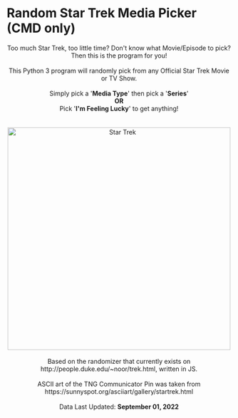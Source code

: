 # Random Star Trek Media Picker (CMD only)

<div align="center">
 Too much Star Trek, too little time? Don't know what Movie/Episode to pick? Then this is the program for you! 
 <br>
 <br>
 This Python 3 program will randomly pick from any Official Star Trek Movie or TV Show.
 <br>
 <br>
 Simply pick a '<b>Media Type</b>' then pick a '<b>Series</b>'
 <br>
 <strong>OR</strong>
 <br>
 Pick '<b>I'm Feeling Lucky</b>' to get anything!
 <br>
 <br>
 <br>
 <img src="https://upload.wikimedia.org/wikipedia/commons/thumb/8/8a/Star_Trek_TOS_logo.svg/2560px-Star_Trek_TOS_logo.svg.png" title="Star Trek" width="500">
 <br>
 <br>
 Based on the randomizer that currently exists on http://people.duke.edu/~noor/trek.html, written in JS.
 <br>
 <br>
 ASCII art of the TNG Communicator Pin was taken from https://sunnyspot.org/asciiart/gallery/startrek.html
 <br>
 <br>
 Data Last Updated: <strong>September 01, 2022</strong>
</div>
